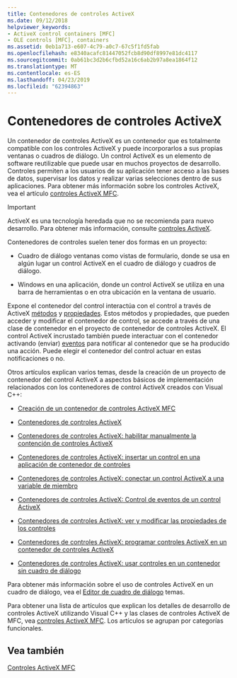 ```yaml
---
title: Contenedores de controles ActiveX
ms.date: 09/12/2018
helpviewer_keywords:
- ActiveX control containers [MFC]
- OLE controls [MFC], containers
ms.assetid: 0eb1a713-e607-4c79-a0c7-67c5f1fd5fab
ms.openlocfilehash: e8340acafc81447052fcb8d90df8997e81dc4117
ms.sourcegitcommit: 0ab61bc3d2b6cfbd52a16c6ab2b97a8ea1864f12
ms.translationtype: MT
ms.contentlocale: es-ES
ms.lasthandoff: 04/23/2019
ms.locfileid: "62394863"
---
```

# <a name="activex-control-containers"></a>Contenedores de controles ActiveX

Un contenedor de controles ActiveX es un contenedor que es totalmente compatible con los controles ActiveX y puede incorporarlos a sus propias ventanas o cuadros de diálogo. Un control ActiveX es un elemento de software reutilizable que puede usar en muchos proyectos de desarrollo. Controles permiten a los usuarios de su aplicación tener acceso a las bases de datos, supervisar los datos y realizar varias selecciones dentro de sus aplicaciones. Para obtener más información sobre los controles ActiveX, vea el artículo [controles ActiveX MFC](../mfc/mfc-activex-controls.md).

>[!IMPORTANT]
> ActiveX es una tecnología heredada que no se recomienda para nuevo desarrollo. Para obtener más información, consulte [controles ActiveX](activex-controls.md).

Contenedores de controles suelen tener dos formas en un proyecto:

- Cuadro de diálogo ventanas como vistas de formulario, donde se usa en algún lugar un control ActiveX en el cuadro de diálogo y cuadros de diálogo.

- Windows en una aplicación, donde un control ActiveX se utiliza en una barra de herramientas o en otra ubicación en la ventana de usuario.

Expone el contenedor del control interactúa con el control a través de ActiveX [métodos](../mfc/mfc-activex-controls-methods.md) y [propiedades](../mfc/mfc-activex-controls-properties.md). Estos métodos y propiedades, que pueden acceder y modificar el contenedor de control, se accede a través de una clase de contenedor en el proyecto de contenedor de controles ActiveX. El control ActiveX incrustado también puede interactuar con el contenedor activando (enviar) [eventos](../mfc/mfc-activex-controls-events.md) para notificar al contenedor que se ha producido una acción. Puede elegir el contenedor del control actuar en estas notificaciones o no.

Otros artículos explican varios temas, desde la creación de un proyecto de contenedor del control ActiveX a aspectos básicos de implementación relacionados con los contenedores de control ActiveX creados con Visual C++:

- [Creación de un contenedor de controles ActiveX MFC](../mfc/reference/creating-an-mfc-activex-control-container.md)

- [Contenedores de controles ActiveX](../mfc/containers-for-activex-controls.md)

- [Contenedores de controles ActiveX: habilitar manualmente la contención de controles ActiveX](../mfc/activex-control-containers-manually-enabling-activex-control-containment.md)

- [Contenedores de controles ActiveX: insertar un control en una aplicación de contenedor de controles](../mfc/inserting-a-control-into-a-control-container-application.md)

- [Contenedores de controles ActiveX: conectar un control ActiveX a una variable de miembro](../mfc/activex-control-containers-connecting-an-activex-control-to-a-member-variable.md)

- [Contenedores de controles ActiveX: Control de eventos de un control ActiveX](../mfc/activex-control-containers-handling-events-from-an-activex-control.md)

- [Contenedores de controles ActiveX: ver y modificar las propiedades de los controles](../mfc/activex-control-containers-viewing-and-modifying-control-properties.md)

- [Contenedores de controles ActiveX: programar controles ActiveX en un contenedor de controles ActiveX](../mfc/programming-activex-controls-in-a-activex-control-container.md)

- [Contenedores de controles ActiveX: usar controles en un contenedor sin cuadro de diálogo](../mfc/activex-control-containers-using-controls-in-a-non-dialog-container.md)

Para obtener más información sobre el uso de controles ActiveX en un cuadro de diálogo, vea el [Editor de cuadro de diálogo](../windows/dialog-editor.md) temas.

Para obtener una lista de artículos que explican los detalles de desarrollo de controles ActiveX utilizando Visual C++ y las clases de controles ActiveX de MFC, vea [controles ActiveX MFC](../mfc/mfc-activex-controls.md). Los artículos se agrupan por categorías funcionales.

## <a name="see-also"></a>Vea también

[Controles ActiveX MFC](../mfc/mfc-activex-controls.md)
